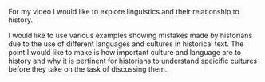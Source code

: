 <p>For my video I would like to explore linguistics and their relationship to history.</p>
I would like to use various examples showing mistakes made by historians due to the use of different languages and 
cultures in historical text. The point I would like to make is how important culture and language are to history 
and why it is pertinent for historians to understand speicific cultures before they take on the task of discussing them.



